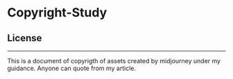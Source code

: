 # Copyright-Study
## License
---
This is a document of copyrigth of assets created by midjourney under my guidance.
Anyone can quote from my article.
